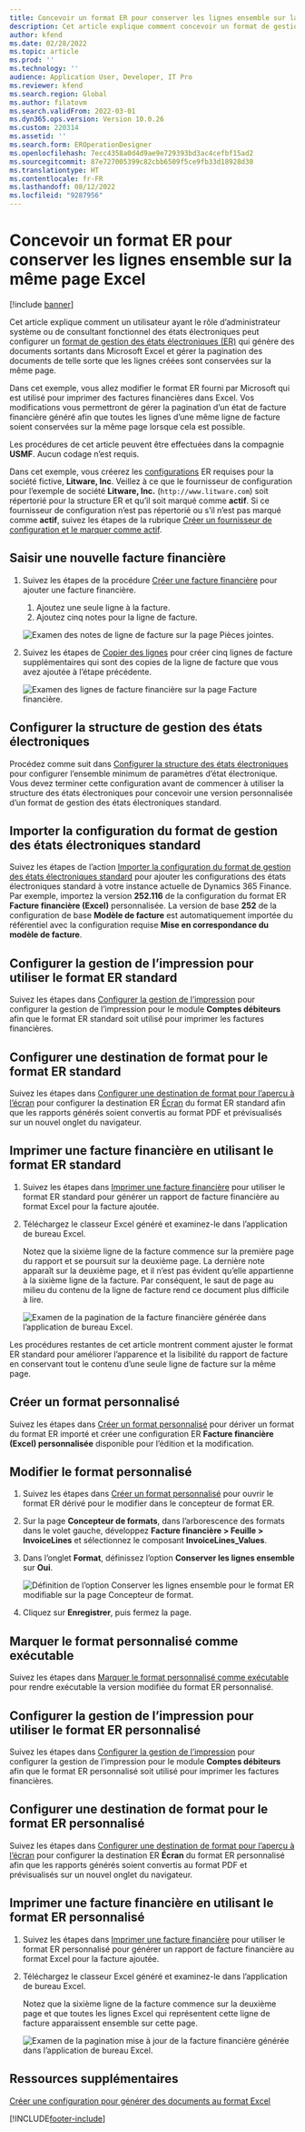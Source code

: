 ```yaml
---
title: Concevoir un format ER pour conserver les lignes ensemble sur la même page Excel
description: Cet article explique comment concevoir un format de gestion des états électroniques (ER) qui conserve les lignes ensemble sur la même page Microsoft Excel.
author: kfend
ms.date: 02/28/2022
ms.topic: article
ms.prod: ''
ms.technology: ''
audience: Application User, Developer, IT Pro
ms.reviewer: kfend
ms.search.region: Global
ms.author: filatovm
ms.search.validFrom: 2022-03-01
ms.dyn365.ops.version: Version 10.0.26
ms.custom: 220314
ms.assetid: ''
ms.search.form: EROperationDesigner
ms.openlocfilehash: 7ecc4358a0d4d9ae9e729393bd3ac4cefbf15ad2
ms.sourcegitcommit: 87e727005399c82cbb6509f5ce9fb33d18928d30
ms.translationtype: HT
ms.contentlocale: fr-FR
ms.lasthandoff: 08/12/2022
ms.locfileid: "9287956"
---
```

# <a name="design-an-er-format-to-keep-rows-together-on-the-same-excel-page"></a>Concevoir un format ER pour conserver les lignes ensemble sur la même page Excel

[!include [banner](../includes/banner.md)]


Cet article explique comment un utilisateur ayant le rôle d’administrateur système ou de consultant fonctionnel des états électroniques peut configurer un [format de gestion des états électroniques ](general-electronic-reporting.md) [(ER)](er-overview-components.md#format-component) qui génère des documents sortants dans Microsoft Excel et gérer la pagination des documents de telle sorte que les lignes créées sont conservées sur la même page.

Dans cet exemple, vous allez modifier le format ER fourni par Microsoft qui est utilisé pour imprimer des factures financières dans Excel. Vos modifications vous permettront de gérer la pagination d’un état de facture financière généré afin que toutes les lignes d’une même ligne de facture soient conservées sur la même page lorsque cela est possible.

Les procédures de cet article peuvent être effectuées dans la compagnie **USMF**. Aucun codage n’est requis.

Dans cet exemple, vous créerez les [configurations](general-electronic-reporting.md#Configuration) ER requises pour la société fictive, **Litware, Inc**. Veillez à ce que le fournisseur de configuration pour l’exemple de société **Litware, Inc.** (`http://www.litware.com`) soit répertorié pour la structure ER et qu’il soit marqué comme **actif**. Si ce fournisseur de configuration n’est pas répertorié ou s’il n’est pas marqué comme **actif**, suivez les étapes de la rubrique [Créer un fournisseur de configuration et le marquer comme actif](tasks/er-configuration-provider-mark-it-active-2016-11.md).

## <a name="enter-a-new-free-text-invoice"></a>Saisir une nouvelle facture financière

1. Suivez les étapes de la procédure [Créer une facture financière](../../../finance/accounts-receivable/create-free-text-invoice-new.md#create-a-free-text-invoice-1) pour ajouter une facture financière.

    1. Ajoutez une seule ligne à la facture.
    2. Ajoutez cinq notes pour la ligne de facture.

    ![Examen des notes de ligne de facture sur la page Pièces jointes.](./media/er-keep-excel-rows-together-notes.png)

2. Suivez les étapes de [Copier des lignes](../../../finance/accounts-receivable/create-free-text-invoice-new.md#copy-lines) pour créer cinq lignes de facture supplémentaires qui sont des copies de la ligne de facture que vous avez ajoutée à l’étape précédente.

    ![Examen des lignes de facture financière sur la page Facture financière.](./media/er-keep-excel-rows-together-invoice.png)

## <a name="configure-the-er-framework"></a>Configurer la structure de gestion des états électroniques

Procédez comme suit dans [Configurer la structure des états électroniques](er-quick-start2-customize-report.md#ConfigureFramework) pour configurer l’ensemble minimum de paramètres d’état électronique. Vous devez terminer cette configuration avant de commencer à utiliser la structure des états électroniques pour concevoir une version personnalisée d’un format de gestion des états électroniques standard.

## <a name="import-the-standard-er-format-configuration"></a>Importer la configuration du format de gestion des états électroniques standard

Suivez les étapes de l’action [Importer la configuration du format de gestion des états électroniques standard](er-quick-start2-customize-report.md#ImportERSolution1) pour ajouter les configurations des états électroniques standard à votre instance actuelle de Dynamics 365 Finance. Par exemple, importez la version **252.116** de la configuration du format ER **Facture financière (Excel)** personnalisée. La version de base **252** de la configuration de base **Modèle de facture** est automatiquement importée du référentiel avec la configuration requise **Mise en correspondance du modèle de facture**.

## <a name="set-up-print-management-to-use-the-standard-er-format"></a>Configurer la gestion de l’impression pour utiliser le format ER standard

Suivez les étapes dans [Configurer la gestion de l’impression](er-embed-images-header-footer-excel-reports.md#ConfigurePrintManagement1) pour configurer la gestion de l’impression pour le module **Comptes débiteurs** afin que le format ER standard soit utilisé pour imprimer les factures financières.

## <a name="configure-a-format-destination-for-the-standard-er-format"></a>Configurer une destination de format pour le format ER standard

Suivez les étapes dans [Configurer une destination de format pour l’aperçu à l’écran](er-quick-start1-new-solution.md#ConfigureDestination) pour configurer la destination ER [Écran](er-destination-type-screen.md) du format ER standard afin que les rapports générés soient convertis au format PDF et prévisualisés sur un nouvel onglet du navigateur.

## <a name="print-a-free-text-invoice-by-using-the-standard-er-format"></a>Imprimer une facture financière en utilisant le format ER standard

1. Suivez les étapes dans [Imprimer une facture financière](er-embed-images-header-footer-excel-reports.md#ProcessInvoice1) pour utiliser le format ER standard pour générer un rapport de facture financière au format Excel pour la facture ajoutée.
2. Téléchargez le classeur Excel généré et examinez-le dans l’application de bureau Excel.

    Notez que la sixième ligne de la facture commence sur la première page du rapport et se poursuit sur la deuxième page. La dernière note apparaît sur la deuxième page, et il n’est pas évident qu’elle appartienne à la sixième ligne de la facture. Par conséquent, le saut de page au milieu du contenu de la ligne de facture rend ce document plus difficile à lire.

    ![Examen de la pagination de la facture financière générée dans l’application de bureau Excel.](./media/er-keep-excel-rows-together-invoice1.gif)

Les procédures restantes de cet article montrent comment ajuster le format ER standard pour améliorer l’apparence et la lisibilité du rapport de facture en conservant tout le contenu d’une seule ligne de facture sur la même page.

## <a name="create-a-custom-format"></a>Créer un format personnalisé

Suivez les étapes dans [Créer un format personnalisé](er-embed-images-header-footer-excel-reports.md#DeriveProvidedFormat) pour dériver un format du format ER importé et créer une configuration ER **Facture financière (Excel) personnalisée** disponible pour l’édition et la modification.

## <a name="edit-the-custom-format"></a>Modifier le format personnalisé

1. Suivez les étapes dans [Créer un format personnalisé](er-embed-images-header-footer-excel-reports.md#ConfigureDerivedFormat) pour ouvrir le format ER dérivé pour le modifier dans le concepteur de format ER.
2. Sur la page **Concepteur de formats**, dans l’arborescence des formats dans le volet gauche, développez **Facture financière \> Feuille \> InvoiceLines** et sélectionnez le composant **InvoiceLines_Values**.
3. Dans l’onglet **Format**, définissez l’option **Conserver les lignes ensemble** sur **Oui**.

    ![Définition de l’option Conserver les lignes ensemble pour le format ER modifiable sur la page Concepteur de format.](./media/er-keep-excel-rows-together-format.png)

4. Cliquez sur **Enregistrer**, puis fermez la page.

## <a name="mark-the-custom-format-as-runnable"></a>Marquer le format personnalisé comme exécutable

Suivez les étapes dans [Marquer le format personnalisé comme exécutable](er-embed-images-header-footer-excel-reports.md#MarkFormatRunnable) pour rendre exécutable la version modifiée du format ER personnalisé.

## <a name="set-up-print-management-to-use-the-custom-er-format"></a>Configurer la gestion de l’impression pour utiliser le format ER personnalisé

Suivez les étapes dans [Configurer la gestion de l’impression](er-embed-images-header-footer-excel-reports.md#ConfigurePrintManagement2) pour configurer la gestion de l’impression pour le module **Comptes débiteurs** afin que le format ER personnalisé soit utilisé pour imprimer les factures financières.

## <a name="configure-a-format-destination-for-the-custom-er-format"></a>Configurer une destination de format pour le format ER personnalisé

Suivez les étapes dans [Configurer une destination de format pour l’aperçu à l’écran](er-quick-start1-new-solution.md#ConfigureDestination) pour configurer la destination ER **Écran** du format ER personnalisé afin que les rapports générés soient convertis au format PDF et prévisualisés sur un nouvel onglet du navigateur.

## <a name="print-a-free-text-invoice-by-using-the-custom-er-format"></a>Imprimer une facture financière en utilisant le format ER personnalisé

1. Suivez les étapes dans [Imprimer une facture financière](er-embed-images-header-footer-excel-reports.md#ProcessInvoice2) pour utiliser le format ER personnalisé pour générer un rapport de facture financière au format Excel pour la facture ajoutée.
2. Téléchargez le classeur Excel généré et examinez-le dans l’application de bureau Excel.

    Notez que la sixième ligne de la facture commence sur la deuxième page et que toutes les lignes Excel qui représentent cette ligne de facture apparaissent ensemble sur cette page.

    ![Examen de la pagination mise à jour de la facture financière générée dans l’application de bureau Excel.](./media/er-keep-excel-rows-together-invoice2.gif)

## <a name="additional-resources"></a>Ressources supplémentaires

[Créer une configuration pour générer des documents au format Excel](er-fillable-excel.md)

[!INCLUDE[footer-include](../../../includes/footer-banner.md)]
